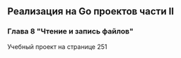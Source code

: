 ## Реализация на Go проектов части II
### Глава 8 "Чтение и запись файлов"
Учебный проект на странице 251